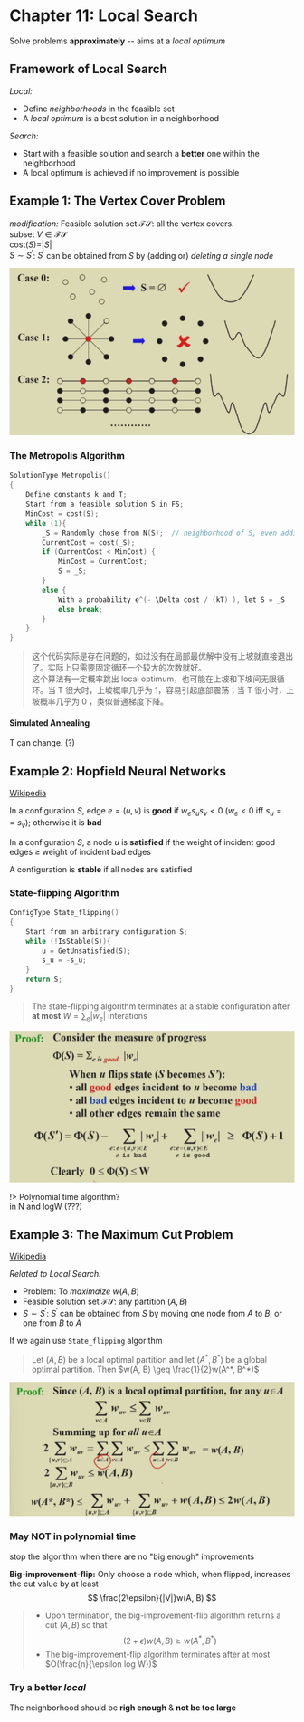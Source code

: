 # Chapter 11: Local Search  

Solve problems **approximately** -- aims at a *local optimum*  

## Framework of Local Search  

*Local:*  
- Define *neighborhoods* in the feasible set  
- A *local optimum* is a best solution in a neighborhood  

*Search:*  
- Start with a feasible solution and search a **better** one within the neighborhood  
- A local optimum is achieved if no improvement is possible  

## Example 1: The Vertex Cover Problem  
*modification:*
Feasible solution set $\mathcal{FS}$: all the vertex covers.  
subset $V \in \mathcal{FS}$  
cost($S$)=$|S|$  
$S \sim S^{\prime}$: $S^{\prime}$ can be obtained from $S$ by (adding or) *deleting a single node*  

![alt text](image-67.png)  

### The Metropolis Algorithm  
```c
SolutionType Metropolis()
{
    Define constants k and T;
    Start from a feasible solution S in FS;
    MinCost = cost(S);
    while (1){
        _S = Randomly chose from N(S);  // neighborhood of S, even adding is allowed  
        CurrentCost = cost(_S);
        if (CurrentCost < MinCost) {
            MinCost = CurrentCost;
            S = _S;
        }
        else {
            With a probability e^(- \Delta cost / (kT) ), let S = _S
            else break;
        }
    }
}
```
>这个代码实际是存在问题的，如过没有在局部最优解中没有上坡就直接退出了。实际上只需要固定循环一个较大的次数就好。  
>这个算法有一定概率跳出 local optimum，也可能在上坡和下坡间无限循环。当 T 很大时，上坡概率几乎为 1，容易引起底部震荡；当 T 很小时，上坡概率几乎为 0 ，类似普通梯度下降。  

#### Simulated Annealing  
T can change. (?)  

## Example 2: Hopfield Neural Networks  
[Wikipedia](https://en.wikipedia.org/wiki/Hopfield_network)  

In a configuration $S$, edge $e=(u, v)$ is **good** if $w_e s_u s_v \lt 0$ ($w_e \lt 0$ iff $s_u == s_v$); otherwise it is **bad**  

In a configuration $S$, a node $u$ is **satisfied** if the weight of incident good edges $\geq$ weight of incident bad edges  

A configuration is **stable** if all nodes are satisfied  

### State-flipping Algorithm  

```c
ConfigType State_flipping()
{
    Start from an arbitrary configuration S;
    while (!IsStable(S)){
        u = GetUnsatisfied(S);
        s_u = -s_u;
    }
    return S;
}
```

>The state-flipping algorithm terminates at a stable configuration after **at most** $W = \sum_e |w_e|$ interations  

![alt text](image-68.png)  

!> Polynomial time algorithm?  
in N and logW (???)  

## Example 3: The Maximum Cut Problem  
[Wikipedia](https://en.wikipedia.org/wiki/Maximum_cut)  

*Related to Local Search:*  

- Problem: To *maximaize* $w(A, B)$  
- Feasible solution set $\mathcal{FS}$: any partition $(A, B)$  
- $S \sim S^{\prime}$: $S^{\prime}$ can be obtained from $S$ by moving one node from $A$ to $B$, or one from $B$ to $A$

If we again use `State_flipping` algorithm  
>Let $(A, B)$ be a local optimal partition and let $(A^*, B^*)$ be a global optimal partition. Then $w(A, B) \geq \frac{1}{2}w(A^*, B^*)$

![alt text](image-69.png)  

### May NOT in polynomial time  
stop the algorithm when there are no "big enough" improvements  

**Big-improvement-flip:** Only choose a node which, when flipped, increases the cut value by at least  
$$
\frac{2\epsilon}{|V|}w(A, B)
$$  

>- Upon termination, the big-improvement-flip algorithm returns a cut $(A, B)$ so that  
>$$
>(2+\epsilon)w(A, B) \geq w(A^*, B^*)
>$$
>- The big-improvement-flip algorithm terminates after at most $O(\frac{n}{\epsilon log W})$  

### Try a better *local*  
The neighborhood should be **righ enough** & **not be too large**